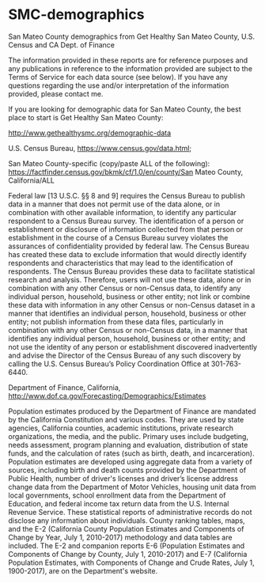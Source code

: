# SMC-demographics

San Mateo County demographics from Get Healthy San Mateo County, U.S. Census and CA Dept. of Finance

The information provided in these reports are for reference purposes and any publications in reference to the information provided are subject to the Terms of Service for each data source (see below). If you have any questions regarding the use and/or interpretation of the information provided, please contact me.

If you are looking for demographic data for San Mateo County, the best place to start is Get Healthy San Mateo County: 

http://www.gethealthysmc.org/demographic-data


U.S. Census Bureau, https://www.census.gov/data.html; 

San Mateo County-specific (copy/paste ALL of the following):  
https://factfinder.census.gov/bkmk/cf/1.0/en/county/San Mateo County, California/ALL

Federal law [13 U.S.C. §§ 8 and 9] requires the Census Bureau to publish data in a manner that does not permit use of the data alone, or in combination with other available information, to identify any particular respondent to a Census Bureau survey. The identification of a person or establishment or disclosure of information collected from that person or establishment in the course of a Census Bureau survey violates the assurances of confidentiality provided by federal law.
The Census Bureau has created these data to exclude information that would directly identify respondents and characteristics that may lead to the identification of respondents.  The Census Bureau provides these data to facilitate statistical research and analysis.
Therefore, users will not use these data, alone or in combination with any other Census or non-Census data, to identify any individual person, household, business or other entity; not link or combine these data with information in any other Census or non-Census dataset in a manner that identifies an individual person, household, business or other entity; not publish information from these data files, particularly in combination with any other Census or non-Census data, in a manner that identifies any individual person, household, business or other entity; and not use the  identity of any person or establishment discovered inadvertently and advise the Director of the Census Bureau of any such discovery by calling the U.S. Census Bureau’s Policy Coordination Office at 301-763-6440.

Department of Finance, California, http://www.dof.ca.gov/Forecasting/Demographics/Estimates

Population estimates produced by the Department of Finance are mandated by the California Constitution and various codes. They are used by state agencies, California counties, academic institutions, private research organizations, the media, and the public. Primary uses include budgeting, needs assessment, program planning and evaluation, distribution of state funds, and the calculation of rates (such as birth, death, and incarceration). Population estimates are developed using aggregate data from a variety of sources, including birth and death counts provided by the Department of Public Health, number of driver's licenses and driver’s license address change data from the Department of Motor Vehicles, housing unit data from local governments, school enrollment data from the Department of Education, and federal income tax return data from the U.S. Internal Revenue Service. These statistical reports of administrative records do not disclose any information about individuals. County ranking tables, maps, and the E-2 (California County Population Estimates and Components of Change by Year, July 1, 2010-2017) methodology and data tables are included. The E-2 and companion reports E-6 (Population Estimates and Components of Change by County, July 1, 2010-2017) and E-7 (California Population Estimates, with Components of Change and Crude Rates, July 1, 1900-2017), are on the Department's website.
